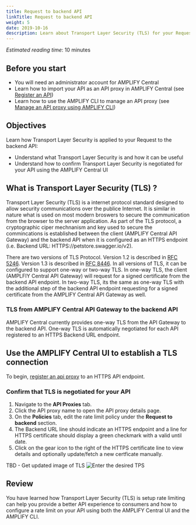 ```yaml
---
title: Request to backend API
linkTitle: Request to backend API
weight: 5
date: 2019-10-16
description: Learn about Transport Layer Security (TLS) for your Request to the backend API.
---
```


*Estimated reading time*: 10 minutes

## Before you start

* You will need an administrator account for AMPLIFY Central
* Learn how to import your API as an API proxy in AMPLIFY Central (see [Register an API](/docs/central/quickstart/#register-an-api))
* Learn how to use the AMPLIFY CLI to manage an API proxy (see [Manage an API proxy using AMPLIFY CLI](/docs/central/cli_proxy_flow))

## Objectives

Learn how Transport Layer Security is applied to your Request to the backend API:

* Understand what Transport Layer Security is and how it can be useful
* Understand how to confirm Transport Layer Security is negotiated for your API using the AMPLIFY Central UI

## What is Transport Layer Security (TLS) ?

Transport Layer Security (TLS) is a internet protocol standard designed to allow security communications over the publice Internet.   It is similar in nature what is used on most modern broswers to secure the communication from the browser to the server application.  As part of the TLS protocol, a cryptographic ciper mechnanism and key used to secure the commincations is established between the client (AMPLIFY Central API Gateway) and the backend API when it is configured as an HTTPS endpoint (i.e. Backend URL:  HTTPS://petstore.swagger.io/v2).  

There are two versions of TLS Protocol.   Version 1.2 is described in [RFC 5246](https://tools.ietf.org/html/rfc5246).   Version 1.3 is described in [RFC 8446](https://tools.ietf.org/html/rfc8446).
In all versions of TLS, it can be configured to support one-way or two-way TLS.  In one-way TLS, the client (AMPLFIY Central API Gateway) will request for a signed certificate from the backend API endpoint.   In two-way TLS, its the same as one-way TLS with the additional step of the backend API endpoint requesting for a signed certificate from the AMPLIFY Central API Gateway as well.

### TLS from AMPLIFY Central API Gateway to the backend API

AMPLIFY Central currently provides one-way TLS from the API Gateway to the backend API.   One-way TLS is automatically negotiated for each API registered to an HTTPS Backend URL endpoint.

## Use the AMPLIFY Central UI to establish a TLS connection

To begin, [register an api proxy](/docs/central/quickstart/#register-an-api) to an HTTPS API endpoint.

### Confirm that TLS is negotiated for your API

1. Navigate to the **API Proxies** tab.
2. Click the API proxy name to open the API proxy details page.
3. On the **Policies** tab, edit the rate limit policy under the **Request to backend** section. 
4. The Backend URL line should indicate an HTTPS endpoint and a line for HTTPS certificate should display a green checkmark with a valid until date.
5. Click on the gear icon to the right of the HTTPS certificate line to view details and optionally update/fetch a new certficate manually.

TBD - Get updated image of TLS
![Enter the desired TPS](/Images/central/proxy_rate_limit_box.png)




## Review

You have learned how Transport Layer Security (TLS) is setup rate limiting can help you provide a better API experience to consumers and how to configure a rate limit on your API using both the AMPLIFY Central UI and the AMPLIFY CLI.
